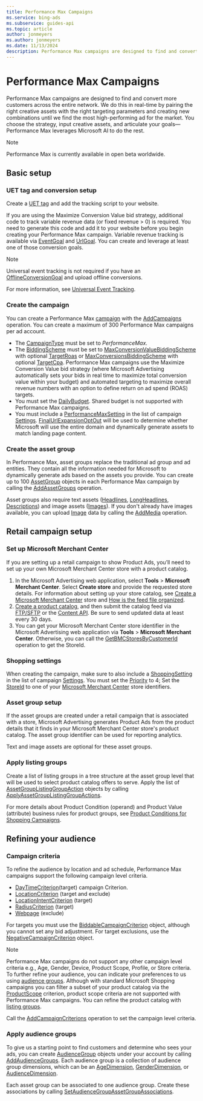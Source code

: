 ```yaml
---
title: Performance Max Campaigns
ms.service: bing-ads
ms.subservice: guides-api
ms.topic: article
author: jonmeyers
ms.author: jonmeyers
ms.date: 11/13/2024
description: Performance Max campaigns are designed to find and convert more customers across the entire network.
---
```

# Performance Max Campaigns

Performance Max campaigns are designed to find and convert more customers across the entire network. We do this in real-time by pairing the right creative assets with the right targeting parameters and creating new combinations until we find the most high-performing ad for the market. You choose the strategy, input creative assets, and articulate your goals—Performance Max leverages Microsoft AI to do the rest.

> [!NOTE]
> Performance Max is currently available in open beta worldwide.

## <a name="basic-setup"></a>Basic setup

### <a name="uet-tag-conversion-goal"></a>UET tag and conversion setup

Create a [UET tag](../campaign-management-service/uettag.md) and add the tracking script to your website.  

If you are using the Maximize Conversion Value bid strategy, additional code to track variable revenue data (or fixed revenue > 0) is required. You need to generate this code and add it to your website before you begin creating your Performance Max campaign. Variable revenue tracking is available via [EventGoal](../campaign-management-service/eventgoal.md) and [UrlGoal](../campaign-management-service/urlgoal.md). You can create and leverage at least one of those conversion goals.

> [!NOTE]
> Universal event tracking is not required if you have an [OfflineConversionGoal](../campaign-management-service/offlineconversiongoal.md) and upload offline conversions.

For more information, see [Universal Event Tracking](./universal-event-tracking.md).

### <a name="create-campaign"></a>Create the campaign

You can create a Performance Max [campaign](../campaign-management-service/campaign.md) with the [AddCampaigns](../campaign-management-service/addcampaigns.md) operation. You can create a maximum of 300 Performance Max campaigns per ad account.

- The [CampaignType](../campaign-management-service/campaigntype.md) must be set to *PerformanceMax*.
- The [BiddingScheme](../campaign-management-service/biddingscheme.md) must be set to [MaxConversionValueBiddingScheme](../campaign-management-service/maxconversionvaluebiddingscheme.md) with optional [TargetRoas](../campaign-management-service/targetroasbiddingscheme.md) or [MaxConversionsBiddingScheme](../campaign-management-service/maxconversionsbiddingscheme.md) with optional [TargetCpa](../campaign-management-service/targetcpabiddingscheme.md). Performance Max campaigns use the Maximize Conversion Value bid strategy (where Microsoft Advertising automatically sets your bids in real time to maximize total conversion value within your budget) and automated targeting to maximize overall revenue numbers with an option to define return on ad spend (ROAS) targets.
- You must set the [DailyBudget](../campaign-management-service/campaign.md#dailybudget). Shared budget is not supported with Performance Max campaigns.
- You must include a [PerformanceMaxSetting](../campaign-management-service/performancemaxsetting.md) in the list of campaign [Settings](../campaign-management-service/campaign.md#settings). [FinalUrlExpansionOptOut](../campaign-management-service/performancemaxsetting.md#finalurlexpansionoptout) will be used to determine whether Microsoft will use the entire domain and dynamically generate assets to match landing page content.

### <a name="create-asset-group"></a>Create the asset group

In Performance Max, asset groups replace the traditional ad group and ad entities. They contain all the information needed for Microsoft to dynamically generate ads based on the assets you provide. You can create up to 100 [AssetGroup](../campaign-management-service/assetgroup.md) objects in each Performance Max campaign by calling the [AddAssetGroups](../campaign-management-service/addassetgroups.md) operation.

Asset groups also require text assets ([Headlines](../campaign-management-service/assetgroup.md#headlines), [LongHeadlines](../campaign-management-service/assetgroup.md#longheadlines), [Descriptions](../campaign-management-service/assetgroup.md#descriptions)) and image assets ([Images](../campaign-management-service/assetgroup.md#images)). If you don't already have images available, you can upload [Image](../campaign-management-service/image.md) data by calling the [AddMedia](../campaign-management-service/addmedia.md) operation.

## <a name="retail-campaign-setup"></a>Retail campaign setup

### <a name="set-up-mmc"></a>Set up Microsoft Merchant Center

If you are setting up a retail campaign to show Product Ads, you’ll need to set up your own Microsoft Merchant Center store with a product catalog.  

1. In the Microsoft Advertising web application, select **Tools** > **Microsoft Merchant Center**. Select **Create store** and provide the requested store details. For information about setting up your store catalog, see [Create a Microsoft Merchant Center](https://help.ads.microsoft.com/#apex/3/en/51085/1-500) store and [How is the feed file organized](https://help.ads.microsoft.com/#apex/3/en/51084/1).
2. [Create a product catalog](https://help.ads.microsoft.com/#apex/3/en/51105/1-500), and then submit the catalog feed via [FTP/SFTP](https://help.ads.microsoft.com/#apex/ads/en/56838/1) or the [Content API](../../shopping-content/index.md). Be sure to send updated data at least every 30 days.
3. You can get your Microsoft Merchant Center store identifier in the Microsoft Advertising web application via **Tools** > **Microsoft Merchant Center**. Otherwise, you can call the [GetBMCStoresByCustomerId](../campaign-management-service/getbmcstoresbycustomerid.md) operation to get the StoreId.

### <a name="shopping-settings"></a>Shopping settings

When creating the campaign, make sure to also include a [ShoppingSetting](../campaign-management-service/shoppingsetting.md) in the list of campaign [Settings](../campaign-management-service/campaign.md#settings). You must set the [Priority](../campaign-management-service/shoppingsetting.md#priority) to 4; Set the [StoreId](../campaign-management-service/shoppingsetting.md#storeid) to one of your [Microsoft Merchant Center](../guides/smart-shopping-campaigns.md#setup-bmc) store identifiers.

### <a name="asset-group-setup"></a>Asset group setup

If the asset groups are created under a retail campaign that is associated with a store, Microsoft Advertising generates Product Ads from the product details that it finds in your Microsoft Merchant Center store's product catalog. The asset group identifier can be used for reporting analytics.

Text and image assets are optional for these asset groups.

### <a name="apply-listing-groups"></a>Apply listing groups

Create a list of listing groups in a tree structure at the asset group level that will be used to select product catalog offers to serve. Apply the list of [AssetGroupListingGroupAction](../campaign-management-service/assetgrouplistinggroupaction.md) objects by calling [ApplyAssetGroupListingGroupActions](../campaign-management-service/applyassetgrouplistinggroupactions.md).

For more details about Product Condition (operand) and Product Value (attribute) business rules for product groups, see [Product Conditions for Shopping Campaigns](../campaign-management-service/productcondition.md#productconditions-shopping).

## <a name="refining-your-audience"></a>Refining your audience

### <a name="campaign-criteria"></a>Campaign criteria

To refine the audience by location and ad schedule, Performance Max campaigns support the following campaign level criteria.

- [DayTimeCriterion](../campaign-management-service/daytimecriterion.md)(target) campaign Criterion.
- [LocationCriterion](../campaign-management-service/locationcriterion.md) (target and exclude)
- [LocationIntentCriterion](../campaign-management-service/locationcriterion.md) (target)
- [RadiusCriterion](../campaign-management-service/radiuscriterion.md) (target)
- [Webpage](../campaign-management-service/webpage.md) (exclude)

For targets you must use the [BiddableCampaignCriterion](../campaign-management-service/biddablecampaigncriterion.md) object, although you cannot set any bid adjustment. For target exclusions, use the [NegativeCampaignCriterion](../campaign-management-service/negativecampaigncriterion.md) object.

> [!NOTE]
> Performance Max campaigns do not support any other campaign level criteria e.g., Age, Gender, Device, Product Scope, Profile, or Store criteria. To further refine your audience, you can indicate your preferences to us using [audience groups](#apply-audience-groups). Although with standard Microsoft Shopping campaigns you can filter a subset of your product catalog via the [ProductScope](../campaign-management-service/productscope.md) criterion, product scope criteria are not supported with Performance Max campaigns. You can refine the product catalog with [listing groups](#apply-listing-groups). 

Call the [AddCampaignCriterions](../campaign-management-service/addcampaigncriterions.md) operation to set the campaign level criteria.

### <a name="apply-audience-groups"></a>Apply audience groups

To give us a starting point to find customers and determine who sees your ads, you can create [AudienceGroup](../campaign-management-service/audiencegroup.md) objects under your account by calling [AddAudienceGroups](../campaign-management-service/addaudiencegroups.md). Each audience group is a collection of audience group dimensions, which can be an [AgeDimension](../campaign-management-service/agedimension.md), [GenderDimension](../campaign-management-service/genderdimension.md), or [AudienceDimension](../campaign-management-service/audiencedimension.md).  

Each asset group can be associated to one audience group. Create these associations by calling [SetAudienceGroupAssetGroupAssociations](../campaign-management-service/setaudiencegroupassetgroupassociations.md).  
